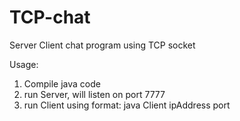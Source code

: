 # TCP-chat
Server Client chat program using TCP socket

Usage:  
1. Compile java code  
2. run Server, will listen on port 7777  
3. run Client using format: java Client ipAddress port  
